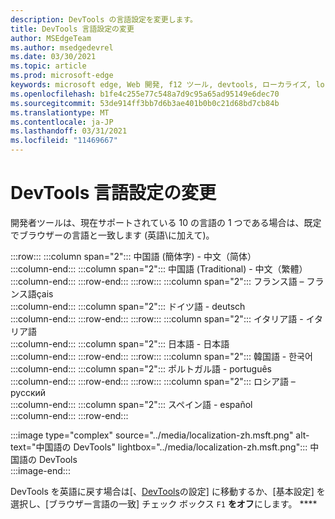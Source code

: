 ```yaml
---
description: DevTools の言語設定を変更します。
title: DevTools 言語設定の変更
author: MSEdgeTeam
ms.author: msedgedevrel
ms.date: 03/30/2021
ms.topic: article
ms.prod: microsoft-edge
keywords: microsoft edge, Web 開発, f12 ツール, devtools, ローカライズ, loc, language
ms.openlocfilehash: b1fe4c255e77c548a7d9c95a65ad95149e6dec70
ms.sourcegitcommit: 53de914ff3bb7d6b3ae401b0b0c21d68bd7cb84b
ms.translationtype: MT
ms.contentlocale: ja-JP
ms.lasthandoff: 03/31/2021
ms.locfileid: "11469667"
---
```

# <a name="change-devtools-language-settings"></a>DevTools 言語設定の変更  

開発者ツールは、現在サポートされている 10 の言語の 1 つである場合は、既定でブラウザーの言語と一致します (英語\に加えて)。  

:::row:::
   :::column span="2":::
      中国語 \(簡体字\) - &#20013;&#25991;&#65288;&#31616;&#20307;&#65289;  
   :::column-end:::
   :::column span="2":::
      中国語 \(Traditional\) - &#20013;&#25991;&#65288;&#32321;&#39636;&#65289;  
   :::column-end:::
:::row-end:::
:::row:::
   :::column span="2":::
      フランス語 – フランス語&#231;ais  
   :::column-end:::
   :::column span="2":::
      ドイツ語 - deutsch  
   :::column-end:::
:::row-end:::
:::row:::
   :::column span="2":::
      イタリア語 - イタリア語  
   :::column-end:::
   :::column span="2":::
      日本語 - &#26085;&#26412;&#35486;  
   :::column-end:::
:::row-end:::
:::row:::
   :::column span="2":::
      韓国語 - &#54620;&#44397;&#50612;  
   :::column-end:::
   :::column span="2":::
      ポルトガル語 - portugu&#234;s  
   :::column-end:::
:::row-end:::
:::row:::
   :::column span="2":::
      ロシア語 – &#1088;&#1091;&#1089;&#1089;&#1082;&#1080;&#1081;  
   :::column-end:::
   :::column span="2":::
      スペイン語 - espa&#241;ol  
   :::column-end:::
:::row-end:::  

:::image type="complex" source="../media/localization-zh.msft.png" alt-text="中国語の DevTools" lightbox="../media/localization-zh.msft.png":::
   中国語の DevTools  
:::image-end:::  

DevTools を英語に戻す場合は[、[DevTools][DevtoolsCustomizeIndexSettings]の設定] に移動するか、[基本設定] を選択し、[ブラウザー言語の一致] チェック ボックス `F1` **をオフ**にします。 ****  

<!-- links -->  

[DevtoolsCustomizeIndexSettings]: ./index.md#settings "設定 - Microsoft Edge DevTools をカスタマイズする | Microsoft Docs"  
